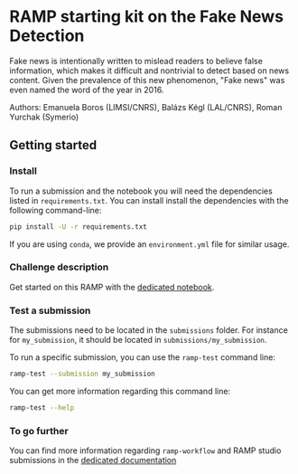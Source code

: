 # RAMP starting kit on the Fake News Detection

Fake news is intentionally written to mislead readers to believe false information, which makes it difficult and nontrivial to detect based on news content. Given the prevalence of this
new phenomenon, "Fake news" was even named the word of the year in 2016.

Authors: Emanuela Boros (LIMSI/CNRS), Balázs Kégl (LAL/CNRS), Roman Yurchak (Symerio)

## Getting started

### Install

To run a submission and the notebook you will need the dependencies listed
in `requirements.txt`. You can install install the dependencies with the
following command-line:

```bash
pip install -U -r requirements.txt
```

If you are using `conda`, we provide an `environment.yml` file for similar
usage.

### Challenge description

Get started on this RAMP with the
[dedicated notebook](fake_news_starting_kit.ipynb).

### Test a submission

The submissions need to be located in the `submissions` folder. For instance
for `my_submission`, it should be located in `submissions/my_submission`.

To run a specific submission, you can use the `ramp-test` command line:

```bash
ramp-test --submission my_submission
```

You can get more information regarding this command line:

```bash
ramp-test --help
```

### To go further

You can find more information regarding `ramp-workflow` and RAMP studio submissions in the
[dedicated documentation](https://paris-saclay-cds.github.io/ramp-docs/ramp-workflow/stable/using_kits.html)
